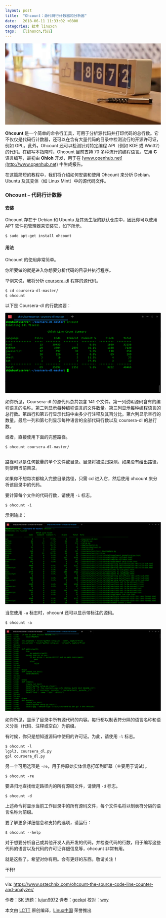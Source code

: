 ```yaml
---
layout: post
title:	"Ohcount：源代码行计数器和分析器"
date:	2018-06-11 11:33:02 +0800 
categories:	技术 linuxcn 
tags:	[linuxcn,代码]
---
```



![](/Asserts/Images/album/201806/11/113250p2y8yxxxmv1hieme.jpg)


**Ohcount** 是一个简单的命令行工具，可用于分析源代码并打印代码的总行数。它不仅仅是代码行计数器，还可以在含有大量代码的目录中检测流行的开源许可证，例如 GPL。此外，Ohcount 还可以检测针对特定编程 API（例如 KDE 或 Win32）的代码。在编写本指南时，Ohcount 目前支持 70 多种流行的编程语言。它用 **C** 语言编写，最初由 **Ohloh** 开发，用于在 [www.openhub.net](http://www.openhub.net) 中生成报告。


在这篇简短的教程中，我们将介绍如何安装和使用 Ohcount 来分析 Debian、Ubuntu 及其变体（如 Linux Mint）中的源代码文件。


### Ohcount – 代码行计数器


#### 安装


Ohcount 存在于 Debian 和 Ubuntu 及其派生版的默认仓库中，因此你可以使用 APT 软件包管理器来安装它，如下所示。



```
$ sudo apt-get install ohcount

```

#### 用法


Ohcount 的使用非常简单。


你所要做的就是进入你想要分析代码的目录并执行程序。


举例来说，我将分析 [coursera-dl](https://www.ostechnix.com/coursera-dl-a-script-to-download-coursera-videos/) 程序的源代码。



```
$ cd coursera-dl-master/
$ ohcount

```

以下是 Coursera-dl 的行数摘要：


![](/Asserts/Images/album/201806/11/113305l61c901w621odccr.png)


如你所见，Coursera-dl 的源代码总共包含 141 个文件。第一列说明源码含有的编程语言的名称。第二列显示每种编程语言的文件数量。第三列显示每种编程语言的总行数。第四行和第五行显示代码中由多少行注释及其百分比。第六列显示空行的数量。最后一列和第七列显示每种语言的全部代码行数以及 coursera-dl 的总行数。


或者，直接使用下面的完整路径。



```
$ ohcount coursera-dl-master/


```

路径可以是任何数量的单个文件或目录。目录将被递归探测。如果没有给出路径，则使用当前目录。


如果你不想每次都输入完整目录路径，只需 cd 进入它，然后使用 ohcount 来分析该目录中的代码。


要计算每个文件的代码行数，请使用 `-i` 标志。



```
$ ohcount -i

```

示例输出：


![](/Asserts/Images/album/201806/11/113307yfee4lml4z344h8r.png)


当您使用 `-a` 标志时，ohcount 还可以显示带标注的源码。



```
$ ohcount -a

```

![](/Asserts/Images/album/201806/11/113309o4rt4nj7ryqq5527.png)


如你所见，显示了目录中所有源代码的内容。每行都以制表符分隔的语言名称和语义分类（代码、注释或空白）为前缀。


有时候，你只是想知道源码中使用的许可证。为此，请使用 `-l` 标志。



```
$ ohcount -l
lgpl3, coursera_dl.py
gpl coursera_dl.py

```

另一个可用选项是 `-re`，用于将原始实体信息打印到屏幕（主要用于调试）。



```
$ ohcount -re

```

要递归地查找给定路径内的所有源码文件，请使用 `-d` 标志。



```
$ ohcount -d

```

上述命令将显示当前工作目录中的所有源码文件，每个文件名将以制表符分隔的语言名称为前缀。


要了解更多详细信息和支持的选项，请运行：



```
$ ohcount --help

```

对于想要分析自己或其他开发人员开发的代码，并检查代码的行数，用于编写这些代码的语言以及代码的许可证详细信息等，ohcount 非常有用。


就是这些了。希望对你有用。会有更好的东西。敬请关注！


干杯!




---


via: <https://www.ostechnix.com/ohcount-the-source-code-line-counter-and-analyzer/>


作者：[SK](https://www.ostechnix.com/author/sk/) 选题：[lujun9972](https://github.com/lujun9972) 译者：[geekpi](https://github.com/geekpi) 校对：[wxy](https://github.com/wxy)


本文由 [LCTT](https://github.com/LCTT/TranslateProject) 原创编译，[Linux中国](https://linux.cn/) 荣誉推出
